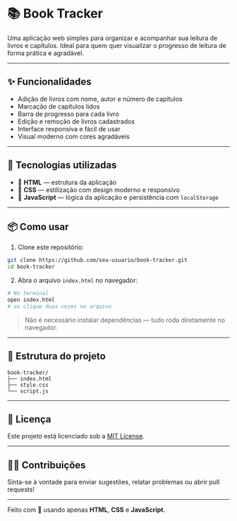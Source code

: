 # 📚 Book Tracker

Uma aplicação web simples para organizar e acompanhar sua leitura de livros e capítulos. Ideal para quem quer visualizar o progresso de leitura de forma prática e agradável.

---

## ✨ Funcionalidades

- Adição de livros com nome, autor e número de capítulos  
- Marcação de capítulos lidos  
- Barra de progresso para cada livro  
- Edição e remoção de livros cadastrados  
- Interface responsiva e fácil de usar  
- Visual moderno com cores agradáveis  

---

## 🚀 Tecnologias utilizadas

- 🧱 **HTML** — estrutura da aplicação  
- 🎨 **CSS** — estilização com design moderno e responsivo  
- 🧠 **JavaScript** — lógica da aplicação e persistência com `localStorage`  

---

## 📦 Como usar

1. Clone este repositório:

```bash
git clone https://github.com/seu-usuario/book-tracker.git
cd book-tracker
```

2. Abra o arquivo `index.html` no navegador:

```bash
# No terminal
open index.html
# ou clique duas vezes no arquivo
```

> Não é necessário instalar dependências — tudo roda diretamente no navegador.

---

## 📁 Estrutura do projeto

```
book-tracker/
├── index.html
├── style.css
└── script.js
```

---

## 📄 Licença

Este projeto está licenciado sob a [MIT License](LICENSE).

---

## 🙋‍♀️ Contribuições

Sinta-se à vontade para enviar sugestões, relatar problemas ou abrir pull requests!

---

Feito com 💜 usando apenas **HTML**, **CSS** e **JavaScript**.
